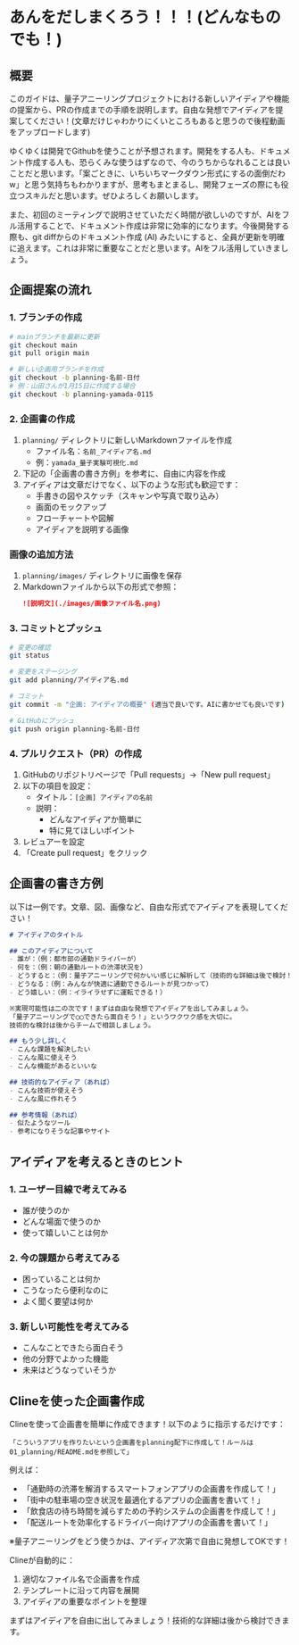 # あんをだしまくろう！！！(どんなものでも！)

## 概要
このガイドは、量子アニーリングプロジェクトにおける新しいアイディアや機能の提案から、PRの作成までの手順を説明します。自由な発想でアイディアを提案してください！(文章だけじゃわかりにくいところもあると思うので後程動画をアップロードします)

ゆくゆくは開発でGithubを使うことが予想されます。開発をする人も、ドキュメント作成する人も、恐らくみな使うはずなので、今のうちからなれることは良いことだと思います。「案ごときに、いちいちマークダウン形式にするの面倒だわw」と思う気持ちもわかりますが、思考もまとまるし、開発フェーズの際にも役立つスキルだと思います。ぜひよろしくお願いします。

また、初回のミーティングで説明させていただく時間が欲しいのですが、AIをフル活用することで、ドキュメント作成は非常に効率的になります。今後開発する際も、git diffからのドキュメント作成 (AI) みたいにすると、全員が更新を明確に追えます。これは非常に重要なことだと思います。AIをフル活用していきましょう。

## 企画提案の流れ

### 1. ブランチの作成
```bash
# mainブランチを最新に更新
git checkout main
git pull origin main

# 新しい企画用ブランチを作成
git checkout -b planning-名前-日付
# 例：山田さんが1月15日に作成する場合
git checkout -b planning-yamada-0115
```

### 2. 企画書の作成
1. `planning/` ディレクトリに新しいMarkdownファイルを作成
   - ファイル名：`名前_アイディア名.md`
   - 例：`yamada_量子実験可視化.md`
2. 下記の「企画書の書き方例」を参考に、自由に内容を作成
3. アイディアは文章だけでなく、以下のような形式も歓迎です：
   - 手書きの図やスケッチ（スキャンや写真で取り込み）
   - 画面のモックアップ
   - フローチャートや図解
   - アイディアを説明する画像

### 画像の追加方法
1. `planning/images/` ディレクトリに画像を保存
2. Markdownファイルから以下の形式で参照：
   ```markdown
   ![説明文](./images/画像ファイル名.png)
   ```

### 3. コミットとプッシュ
```bash
# 変更の確認
git status

# 変更をステージング
git add planning/アイディア名.md

# コミット
git commit -m "企画: アイディアの概要" (適当で良いです。AIに書かせても良いです)

# GitHubにプッシュ
git push origin planning-名前-日付
```

### 4. プルリクエスト（PR）の作成
1. GitHubのリポジトリページで「Pull requests」→「New pull request」
2. 以下の項目を設定：
   - タイトル：`[企画] アイディアの名前`
   - 説明：
     - どんなアイディアか簡単に
     - 特に見てほしいポイント
3. レビュアーを設定
4. 「Create pull request」をクリック

## 企画書の書き方例

以下は一例です。文章、図、画像など、自由な形式でアイディアを表現してください！

```markdown
# アイディアのタイトル

## このアイディアについて
- 誰が：（例：都市部の通勤ドライバーが）
- 何を：（例：朝の通勤ルートの渋滞状況を）
- どうすると：（例：量子アニーリングで何かいい感じに解析して（技術的な詳細は後で検討！））
- どうなる：（例：みんなが快適に通勤できるルートが見つかって）
- どう嬉しい：（例：イライラせずに運転できる！）

※実現可能性は二の次です！まずは自由な発想でアイディアを出してみましょう。
「量子アニーリングで◯◯できたら面白そう！」というワクワク感を大切に。
技術的な検討は後からチームで相談しましょう。

## もう少し詳しく
- こんな課題を解決したい
- こんな風に使えそう
- こんな機能があるといいな

## 技術的なアイディア（あれば）
- こんな技術が使えそう
- こんな風に作れそう

## 参考情報（あれば）
- 似たようなツール
- 参考になりそうな記事やサイト
```

## アイディアを考えるときのヒント

### 1. ユーザー目線で考えてみる
- 誰が使うのか
- どんな場面で使うのか
- 使って嬉しいことは何か

### 2. 今の課題から考えてみる
- 困っていることは何か
- こうなったら便利なのに
- よく聞く要望は何か

### 3. 新しい可能性を考えてみる
- こんなことできたら面白そう
- 他の分野でよかった機能
- 未来はどうなっていそうか

## Clineを使った企画書作成

Clineを使って企画書を簡単に作成できます！以下のように指示するだけです：

```
「こういうアプリを作りたいという企画書をplanning配下に作成して！ルールは01_planning/README.mdを参照して」
```

例えば：
- 「通勤時の渋滞を解消するスマートフォンアプリの企画書を作成して！」
- 「街中の駐車場の空き状況を最適化するアプリの企画書を書いて！」
- 「飲食店の待ち時間を減らすための予約システムの企画書を作成して！」
- 「配送ルートを効率化するドライバー向けアプリの企画書を書いて！」

※量子アニーリングをどう使うかは、アイディア次第で自由に発想してOKです！


Clineが自動的に：
1. 適切なファイル名で企画書を作成
2. テンプレートに沿って内容を展開
3. アイディアの重要なポイントを整理

まずはアイディアを自由に出してみましょう！技術的な詳細は後から検討できます。

